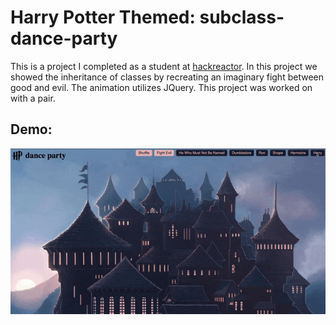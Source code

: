 # Harry Potter Themed: subclass-dance-party
This is a project I completed as a student at [hackreactor](http://hackreactor.com). In this project we showed the inheritance of classes by recreating an imaginary fight between good and evil. The animation utilizes JQuery. This project was worked on with a pair.

## Demo:
![](HPDanceParty-Demo.gif)
